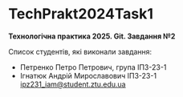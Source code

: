 # TechPrakt2024Task1
**Технологічна практика 2025. Git. Завдання №2**

Список студентів, які виконали завдання:
* Петренко Петро Петрович, група ІПЗ-23-1
* Ігнатюк Андрій Мирославович ІПЗ-23-1
ipz231_iam@student.ztu.edu.ua